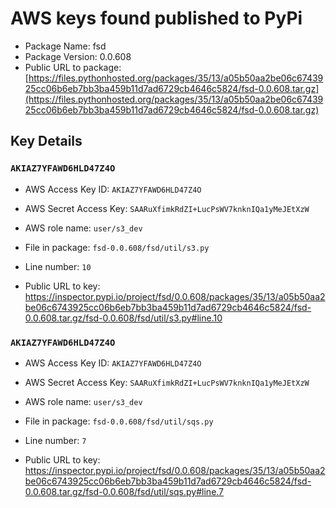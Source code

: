 # AWS keys found published to PyPi

* Package Name: fsd
* Package Version: 0.0.608
* Public URL to package: [https://files.pythonhosted.org/packages/35/13/a05b50aa2be06c6743925cc06b6eb7bb3ba459b11d7ad6729cb4646c5824/fsd-0.0.608.tar.gz](https://files.pythonhosted.org/packages/35/13/a05b50aa2be06c6743925cc06b6eb7bb3ba459b11d7ad6729cb4646c5824/fsd-0.0.608.tar.gz)

## Key Details

### `AKIAZ7YFAWD6HLD47Z4O`

* AWS Access Key ID: `AKIAZ7YFAWD6HLD47Z4O`
* AWS Secret Access Key: `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` 
* AWS role name: `user/s3_dev`
* File in package: `fsd-0.0.608/fsd/util/s3.py`
* Line number: `10`

* Public URL to key: https://inspector.pypi.io/project/fsd/0.0.608/packages/35/13/a05b50aa2be06c6743925cc06b6eb7bb3ba459b11d7ad6729cb4646c5824/fsd-0.0.608.tar.gz/fsd-0.0.608/fsd/util/s3.py#line.10



### `AKIAZ7YFAWD6HLD47Z4O`

* AWS Access Key ID: `AKIAZ7YFAWD6HLD47Z4O`
* AWS Secret Access Key: `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` 
* AWS role name: `user/s3_dev`
* File in package: `fsd-0.0.608/fsd/util/sqs.py`
* Line number: `7`

* Public URL to key: https://inspector.pypi.io/project/fsd/0.0.608/packages/35/13/a05b50aa2be06c6743925cc06b6eb7bb3ba459b11d7ad6729cb4646c5824/fsd-0.0.608.tar.gz/fsd-0.0.608/fsd/util/sqs.py#line.7


